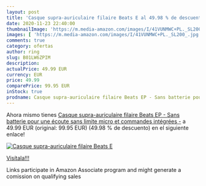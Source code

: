 ```yaml
---
layout: post
title: 'Casque supra-auriculaire filaire Beats E al 49.98 % de descuento'
date: 2020-11-23 22:40:00
thumbnailImage: 'https://m.media-amazon.com/images/I/41VUNMWC+PL._SL200_.jpg'
images: [ 'https://m.media-amazon.com/images/I/41VUNMWC+PL._SL200_.jpg' ]
comments: true
category: ofertas
author: ring
slug: B01LW6ZPIM
description:
actualPrice: 49.99 EUR
currency: EUR
price: 49.99
comparePrice: 99.95 EUR
inStock: true
prodname: Casque supra-auriculaire filaire Beats EP - Sans batterie pour une écoute sans limite  micro et commandes intégrées -
---
```


Ahora mismo tienes [Casque supra-auriculaire filaire Beats EP - Sans batterie pour une écoute sans limite  micro et commandes intégrées -](https://www.amazon.fr/dp/B01LW6ZPIM/?tag=tolees0d-21) a 49.99 EUR (original: 99.95 EUR) (49.98 %  de descuento) en el siguiente enlace!

[![Casque supra-auriculaire filaire Beats E](https://m.media-amazon.com/images/I/41VUNMWC+PL._SL200_.jpg)](https://www.amazon.fr/dp/B01LW6ZPIM/?tag=tolees0d-21)

[Visítala!!!](https://www.amazon.fr/dp/B01LW6ZPIM/?tag=tolees0d-21)

Links participate in Amazon Associate program and might generate a comission on qualifying sales
